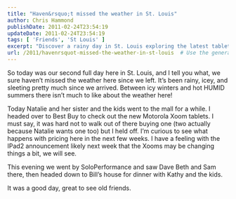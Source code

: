 ```yaml
---
title: "Haven&rsquo;t missed the weather in St. Louis"
author: Chris Hammond
publishDate: 2011-02-24T23:54:19
updateDate: 2011-02-24T23:54:19
tags: [ 'Friends', 'St Louis' ]
excerpt: "Discover a rainy day in St. Louis exploring the latest tablets at Best Buy and catching up with friends at SoloPerformance."
url: /2011/havenrsquot-missed-the-weather-in-st-louis  # Use the generated URL with year
---
```

<p>So today was our second full day here in St. Louis, and I tell you what, we sure haven’t missed the weather here since we left. It’s been rainy, icey, and sleeting pretty much since we arrived. Between icy winters and hot HUMID summers there isn’t much to like about the weather here!</p>  <p>Today Natalie and her sister and the kids went to the mall for a while. I headed over to Best Buy to check out the new Motorola Xoom tablets. I must say, it was hard not to walk out of there buying one (two actually because Natalie wants one too) but I held off. I’m curious to see what happens with pricing here in the next few weeks. I have a feeling with the IPad2 announcement likely next week that the Xooms may be changing things a bit, we will see.</p>  <p>This evening we went by SoloPerformance and saw Dave Beth and Sam there, then headed down to Bill’s house for dinner with Kathy and the kids.</p>  <p>It was a good day, great to see old friends.</p>

